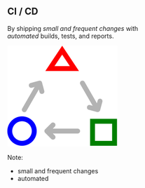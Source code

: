 ## CI / CD

By shipping *small and frequent changes* <!-- .element style="color:yellow" --> with<br>
*automated* <!-- .element style="color:yellow" --> builds, tests, and reports.

![TDD](/img/ci-tdd-icon.svg) <!-- .element: style="box-shadow:none;border:0;background-color:inherit;height:4em;margin-bottom:-3em" -->

Note:
* small and frequent changes
* automated
